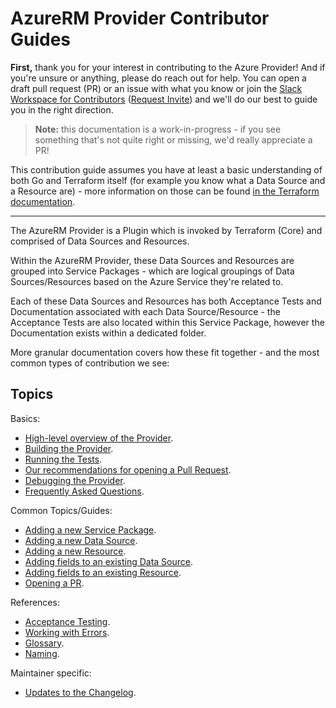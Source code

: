 # AzureRM Provider Contributor Guides

**First,** thank you for your interest in contributing to the Azure Provider! And if you're unsure or anything, please do reach out for help. You can open a draft pull request (PR) or an issue with what you know or join the [Slack Workspace for Contributors](https://terraform-azure.slack.com) ([Request Invite](https://join.slack.com/t/terraform-azure/shared_invite/enQtNDMzNjQ5NzcxMDc3LWNiY2ZhNThhNDgzNmY0MTM0N2MwZjE4ZGU0MjcxYjUyMzRmN2E5NjZhZmQ0ZTA1OTExMGNjYzA4ZDkwZDYxNDE)) and we'll do our best to guide you in the right direction.

> **Note:** this documentation is a work-in-progress - if you see something that's not quite right or missing, we'd really appreciate a PR!

This contribution guide assumes you have at least a basic understanding of both Go and Terraform itself (for example you know what a Data Source and a Resource are) - more information on those can be found [in the Terraform documentation](https://www.terraform.io/docs/language/index.html).

---

The AzureRM Provider is a Plugin which is invoked by Terraform (Core) and comprised of Data Sources and Resources.

Within the AzureRM Provider, these Data Sources and Resources are grouped into Service Packages - which are logical groupings of Data Sources/Resources based on the Azure Service they're related to.

Each of these Data Sources and Resources has both Acceptance Tests and Documentation associated with each Data Source/Resource - the Acceptance Tests are also located within this Service Package, however the Documentation exists within a dedicated folder.

More granular documentation covers how these fit together - and the most common types of contribution we see:

## Topics

Basics:

* [High-level overview of the Provider](topics/high-level-overview.md).
* [Building the Provider](topics/building-the-provider.md).
* [Running the Tests](topics/running-the-tests.md).
* [Our recommendations for opening a Pull Request](topics/guide-opening-a-pr.md).
* [Debugging the Provider](topics/debugging-the-provider.md).
* [Frequently Asked Questions](topics/frequently-asked-questions.md).

Common Topics/Guides:

* [Adding a new Service Package](topics/guide-new-service-package.md).
* [Adding a new Data Source](topics/guide-new-data-source.md).
* [Adding a new Resource](topics/guide-new-resource.md).
* [Adding fields to an existing Data Source](topics/guide-new-fields-to-data-source.md).
* [Adding fields to an existing Resource](topics/guide-new-fields-to-resource.md).
* [Opening a PR](topics/guide-opening-a-pr.md).

References:

* [Acceptance Testing](topics/reference-acceptance-testing.md).
* [Working with Errors](topics/reference-errors.md).
* [Glossary](topics/reference-glossary.md).
* [Naming](topics/reference-naming.md).

Maintainer specific:

* [Updates to the Changelog](topics/maintainer-changelog.md).
